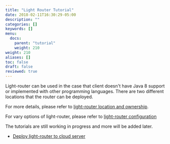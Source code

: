 ```yaml
---
title: "Light Router Tutorial"
date: 2018-02-11T16:30:29-05:00
description: ""
categories: []
keywords: []
menu:
  docs:
    parent: "tutorial"
    weight: 210
weight: 210
aliases: []
toc: false
draft: false
reviewed: true
---
```


Light-router can be used in the case that client doesn't have Java 8 support or implemented with other programming languages. There are two different locations that the router can be deployed.

For more details, please refer to [light-router location and ownership][].

For vary options of light-router, please refer to [light-router configuration][] 

The tutorials are still working in progress and more will be added later.

- [Deploy light-router to cloud server](/tutorial/common/discovery/router/)


[light-router location and ownership]: /service/router/location-ownership/
[light-router configuration]: /service/router/configuration/


